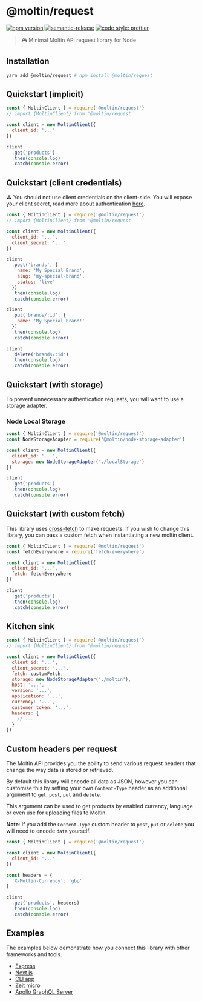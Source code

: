 # @moltin/request

[![npm version](https://img.shields.io/npm/v/@moltin/request.svg)](https://www.npmjs.com/package/@moltin/request) [![semantic-release](https://img.shields.io/badge/%20%20%F0%9F%93%A6%F0%9F%9A%80-semantic--release-e10079.svg)](https://github.com/semantic-release/semantic-release) [![code style: prettier](https://img.shields.io/badge/code_style-prettier-ff69b4.svg?style=flat-square)](https://github.com/prettier/prettier)

> 🎮 Minimal Moltin API request library for Node

## Installation

```bash
yarn add @moltin/request # npm install @moltin/request
```

## Quickstart (implicit)

```js
const { MoltinClient } = require('@moltin/request')
// import {MoltinClient} from '@moltin/request'

const client = new MoltinClient({
  client_id: '...'
})

client
  .get('products')
  .then(console.log)
  .catch(console.error)
```

## Quickstart (client credentials)

⚠️ You should not use client credentials on the client-side. You will expose your client secret, read more about authentication [here](https://docs.moltin.com/basics/authentication).

```js
const { MoltinClient } = require('@moltin/request')
// import {MoltinClient} from '@moltin/request'

const client = new MoltinClient({
  client_id: '...',
  client_secret: '...'
})

client
  .post('brands', {
    name: 'My Special Brand',
    slug: 'my-special-brand',
    status: 'live'
  })
  .then(console.log)
  .catch(console.error)

client
  .put('brands/:id', {
    name: 'My Special Brand!'
  })
  .then(console.log)
  .catch(console.error)

client
  .delete('brands/:id')
  .then(console.log)
  .catch(console.error)
```

## Quickstart (with storage)

To prevent unnecessary authentication requests, you will want to use a storage adapter.

### Node Local Storage

```js
const { MoltinClient } = require('@moltin/request')
const NodeStorageAdapter = require('@moltin/node-storage-adapter')

const client = new MoltinClient({
  client_id: '...',
  storage: new NodeStorageAdapter('./localStorage')
})

client
  .get('products')
  .then(console.log)
  .catch(console.error)
```

## Quickstart (with custom fetch)

This library uses [cross-fetch](https://github.com/lquixada/cross-fetch) to make requests. If you wish to change this library, you can pass a custom fetch when instantiating a new moltin client.

```js
const { MoltinClient } = require('@moltin/request')
const fetchEverywhere = require('fetch-everywhere')

const client = new MoltinClient({
  client_id: '...',
  fetch: fetchEverywhere
})

client
  .get('products')
  .then(console.log)
  .catch(console.error)
```

## Kitchen sink

```js
const { MoltinClient } = require('@moltin/request')
// import {MoltinClient} from '@moltin/request'

const client = new MoltinClient({
  client_id: '...',
  client_secret: '...',
  fetch: customFetch,
  storage: new NodeStorageAdapter('./moltin'),
  host: '...',
  version: '...',
  application: '...',
  currency: '...',
  customer_token: '...',
  headers: {
    // ...
  }
})
```

## Custom headers per request

The Moltin API provides you the ability to send various request headers that change the way data is stored or retrieved.

By default this library will encode all data as JSON, however you can customise this by setting your own `Content-Type` header as an additional argument to `get`, `post`, `put` and `delete`.

This argument can be used to get products by enabled currency, language or even use for uploading files to Moltin.

**Note**: If you add the `Content-Type` custom header to `post`, `put` or `delete` you will need to encode `data` yourself.

```js
const { MoltinClient } = require('@moltin/request')

const client = new MoltinClient({
  client_id: '...'
})

const headers = {
  'X-Moltin-Currency': 'gbp'
}

client
  .get('products', headers)
  .then(console.log)
  .catch(console.error)
```

## Examples

The examples below demonstrate how you connect this library with other frameworks and tools.

- [Express](/examples/express)
- [Next.js](/examples/next)
- [CLI app](/examples/cli-app)
- [Zeit micro](/examples/micro)
- [Apollo GraphQL Server](/examples/apollo-server)
